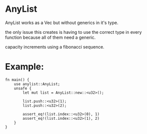 # AnyList
 AnyList works as a Vec<T> but without generics in it's type.
 
 the only issue this creates is having to use the correct type
 in every function because all of them need a generic.
 
 capacity increments using a fibonacci sequence.
 
 # Example:
 ```
 fn main() {
     use anylist::AnyList;
     unsafe {
         let mut list = AnyList::new::<u32>();
 
         list.push::<u32>(1);
         list.push::<u32>(2);
 
         assert_eq!(list.index::<u32>(0), 1)
         assert_eq!(list.index::<u32>(1), 2)
     }
 }
 ```

